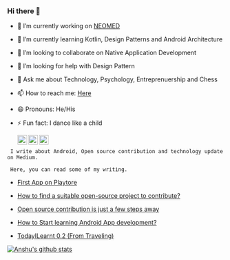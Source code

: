 ### Hi there 👋

<!--
**ashandilya/ashandilya** is a ✨ _special_ ✨ repository because its `README.md` (this file) appears on your GitHub profile.



Here are some ideas to get you started:
-->

- 🔭 I’m currently working on [NEOMED](https://github.com/ashandilya/NEOMED)
- 🌱 I’m currently learning Kotlin, Design Patterns and Android Architecture
- 👯 I’m looking to collaborate on Native Application Development
- 🤔 I’m looking for help with Design Pattern
- 💬 Ask me about Technology, Psychology, Entreprenuership and Chess
- 📫 How to reach me: [Here](https://linktr.ee/anshu.shandilya)
- 😄 Pronouns: He/His
- ⚡ Fun fact: I dance like a child

    <a href="https://twitter.com/a0Shandilya">
          <img align="left" alt="Anshu Kumar Shandilya | Twitter" width="22px" src="https://cdn.jsdelivr.net/npm/simple-icons@v3/icons/twitter.svg" />
    </a>
    <a href="https://www.linkedin.com/in/shandilya64/">
      <img align="left" alt="Anshu's LinkdeIN" width="22px" src="https://cdn.jsdelivr.net/npm/simple-icons@v3/icons/linkedin.svg" />
    </a>
    <a href="https://www.instagram.com/anshu.shandilya/">
      <img align="left" alt="Anshu's Instagram" width="22px" src="https://cdn.jsdelivr.net/npm/simple-icons@v3/icons/instagram.svg" />
    </a>

<br/>
     
     
     
     I write about Android, Open source contribution and technology update on Medium. 
     
     Here, you can read some of my writing.

- [First App on Playtore](https://medium.com/ashandilya/first-app-on-playstore-7a84ddb1a268?source=---------5------------------)

- [How to find a suitable open-source project to contribute?](https://medium.com/@ashandilya/how-to-find-a-suitable-open-source-project-to-contribute-55ac1cd97de4)

- [Open source contribution is just a few steps away](https://medium.com/ashandilya/open-source-contribution-is-just-a-few-steps-away-f898dc725e1a?source=---------11------------------)

- [How to Start learning Android App development?](https://medium.com/ashandilya/how-to-start-learning-android-app-development-2eae017d3769?source=---------12------------------)

- [TodayILearnt 0.2 (From Traveling)](https://medium.com/@ashandilya/todayilearnt-0-2-from-traveling-3446f993e4eb?source=---------14------------------)



<!--[![Top Langs](https://github-readme-stats.vercel.app/api/top-langs/?username=ashandilya&show_icons=true)](https://github.com/ashandilya/github-readme-stats)-->
[![Anshu's github stats](https://github-readme-stats.vercel.app/api?username=ashandilya&show_icons=true)](https://github.com/ashandilya/github-readme-stats)


